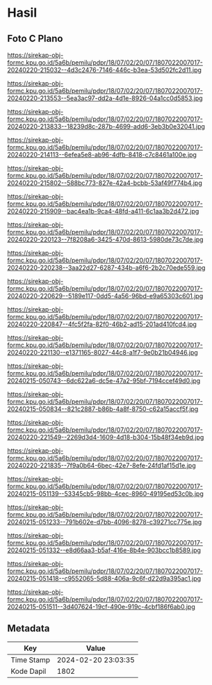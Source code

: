 # Hasil

## Foto C Plano

https://sirekap-obj-formc.kpu.go.id/5a6b/pemilu/pdpr/18/07/02/20/07/1807022007017-20240220-215032--4d3c2476-7146-446c-b3ea-53d502fc2d11.jpg

https://sirekap-obj-formc.kpu.go.id/5a6b/pemilu/pdpr/18/07/02/20/07/1807022007017-20240220-213553--5ea3ac97-dd2a-4d1e-8926-04a1cc0d5853.jpg

https://sirekap-obj-formc.kpu.go.id/5a6b/pemilu/pdpr/18/07/02/20/07/1807022007017-20240220-213833--18239d8c-287b-4699-add6-3eb3b0e32041.jpg

https://sirekap-obj-formc.kpu.go.id/5a6b/pemilu/pdpr/18/07/02/20/07/1807022007017-20240220-214113--6efea5e8-ab96-4dfb-8418-c7c8461a100e.jpg

https://sirekap-obj-formc.kpu.go.id/5a6b/pemilu/pdpr/18/07/02/20/07/1807022007017-20240220-215802--588bc773-827e-42a4-bcbb-53af49f774b4.jpg

https://sirekap-obj-formc.kpu.go.id/5a6b/pemilu/pdpr/18/07/02/20/07/1807022007017-20240220-215909--bac4ea1b-9ca4-48fd-a411-6c1aa3b2d472.jpg

https://sirekap-obj-formc.kpu.go.id/5a6b/pemilu/pdpr/18/07/02/20/07/1807022007017-20240220-220123--7f8208a6-3425-470d-8613-5980de73c7de.jpg

https://sirekap-obj-formc.kpu.go.id/5a6b/pemilu/pdpr/18/07/02/20/07/1807022007017-20240220-220238--3aa22d27-6287-434b-a6f6-2b2c70ede559.jpg

https://sirekap-obj-formc.kpu.go.id/5a6b/pemilu/pdpr/18/07/02/20/07/1807022007017-20240220-220629--5189e117-0dd5-4a56-96bd-e9a65303c601.jpg

https://sirekap-obj-formc.kpu.go.id/5a6b/pemilu/pdpr/18/07/02/20/07/1807022007017-20240220-220847--4fc5f2fa-82f0-46b2-ad15-201ad410fcd4.jpg

https://sirekap-obj-formc.kpu.go.id/5a6b/pemilu/pdpr/18/07/02/20/07/1807022007017-20240220-221130--e1371165-8027-44c8-a1f7-9e0b21b04946.jpg

https://sirekap-obj-formc.kpu.go.id/5a6b/pemilu/pdpr/18/07/02/20/07/1807022007017-20240215-050743--6dc622a6-dc5e-47a2-95bf-7194ccef49d0.jpg

https://sirekap-obj-formc.kpu.go.id/5a6b/pemilu/pdpr/18/07/02/20/07/1807022007017-20240215-050834--821c2887-b86b-4a8f-8750-c62a15accf5f.jpg

https://sirekap-obj-formc.kpu.go.id/5a6b/pemilu/pdpr/18/07/02/20/07/1807022007017-20240220-221549--2269d3d4-1609-4d18-b304-15b48f34eb9d.jpg

https://sirekap-obj-formc.kpu.go.id/5a6b/pemilu/pdpr/18/07/02/20/07/1807022007017-20240220-221835--7f9a0b64-6bec-42e7-8efe-24fd1af15d1e.jpg

https://sirekap-obj-formc.kpu.go.id/5a6b/pemilu/pdpr/18/07/02/20/07/1807022007017-20240215-051139--53345cb5-98bb-4cec-8960-49195ed53c0b.jpg

https://sirekap-obj-formc.kpu.go.id/5a6b/pemilu/pdpr/18/07/02/20/07/1807022007017-20240215-051233--791b602e-d7bb-4096-8278-c39271cc775e.jpg

https://sirekap-obj-formc.kpu.go.id/5a6b/pemilu/pdpr/18/07/02/20/07/1807022007017-20240215-051332--e8d66aa3-b5af-416e-8b4e-903bcc1b8589.jpg

https://sirekap-obj-formc.kpu.go.id/5a6b/pemilu/pdpr/18/07/02/20/07/1807022007017-20240215-051418--c9552065-5d88-406a-9c6f-d22d9a395ac1.jpg

https://sirekap-obj-formc.kpu.go.id/5a6b/pemilu/pdpr/18/07/02/20/07/1807022007017-20240215-051511--3d407624-19cf-490e-919c-4cbf186f6ab0.jpg


## Metadata

| Key        | Value               |
| ---------- | ------------------- |
| Time Stamp | 2024-02-20 23:03:35 |
| Kode Dapil | 1802                |



